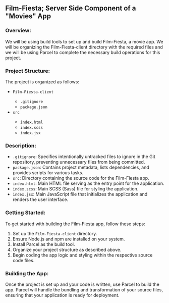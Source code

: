 <h2>Film-Fiesta; Server Side Component of a "Movies" App</h2>

<h3>Overview:</h3>
<p>We will be using build tools to set up and build Film-Fiesta, a movie app.
We will be organizing the Film-Fiesta-client directory with the required files and we will be using Parcel to complete the necessary build operations for this project.</p>

<h3>Project Structure:</h3>
<p>The project is organized as follows:</p>
<ul>
    <li><code>Film-Fiesta-client</code></li>
    <ul>
        <li><code>.gitignore</code></li>
        <li><code>package.json</code></li>
    </ul>
    <li><code>src</code></li>
    <ul>
        <li><code>index.html</code></li>
        <li><code>index.scss</code></li>
        <li><code>index.jsx</code></li>
    </ul>
</ul>

<h3>Description:</h3>
<ul>
    <li><code>.gitignore</code>: Specifies intentionally untracked files to ignore in the Git repository, preventing unnecessary files from being committed.</li>
    <li><code>package.json</code>: Contains project metadata, lists dependencies, and provides scripts for various tasks.</li>
    <li><code>src</code>: Directory containing the source code for the Film-Fiesta app.</li>
    <li><code>index.html</code>: Main HTML file serving as the entry point for the application.</li>
    <li><code>index.scss</code>: Main SCSS (Sass) file for styling the application.</li>
    <li><code>index.jsx</code>: Main JavaScript file that initializes the application and renders the user interface.</li>
</ul>

<h3>Getting Started:</h3>
<p>To get started with building the Film-Fiesta app, follow these steps:</p>
<ol>
    <li>Set up the <code>Film-Fiesta-client</code> directory.</li>
    <li>Ensure Node.js and npm are installed on your system.</li>
    <li>Install Parcel as the build tool.</li>
    <li>Organize your project structure as described above.</li>
    <li>Begin coding the app logic and styling within the respective source code files.</li>
</ol>

<h3>Building the App:</h3>
<p>Once the project is set up and your code is written, use Parcel to build the app. Parcel will handle the bundling and transformation of your source files, ensuring that your application is ready for deployment.</p>
